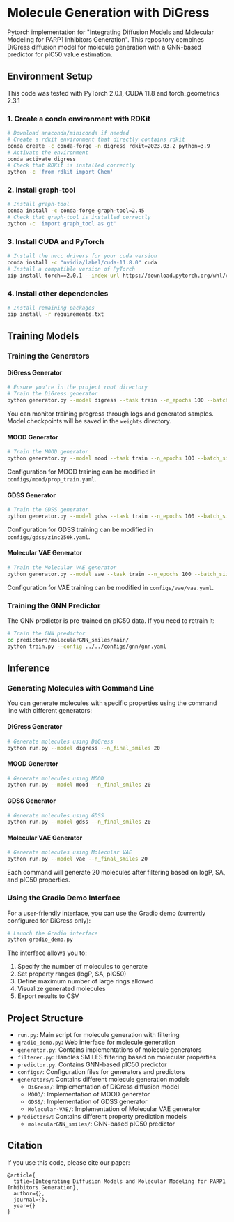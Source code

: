 # Molecule Generation with DiGress

Pytorch implementation for "Integrating Diffusion Models and Molecular Modeling for PARP1 Inhibitors Generation". This repository combines DiGress diffusion model for molecule generation with a GNN-based predictor for pIC50 value estimation.

## Environment Setup

This code was tested with PyTorch 2.0.1, CUDA 11.8 and torch_geometrics 2.3.1
### 1. Create a conda environment with RDKit
```bash
# Download anaconda/miniconda if needed
# Create a rdkit environment that directly contains rdkit
conda create -c conda-forge -n digress rdkit=2023.03.2 python=3.9
# Activate the environment
conda activate digress
# Check that RDKit is installed correctly
python -c 'from rdkit import Chem'
```
### 2. Install graph-tool
```bash
# Install graph-tool
conda install -c conda-forge graph-tool=2.45
# Check that graph-tool is installed correctly
python -c 'import graph_tool as gt'
```
### 3. Install CUDA and PyTorch
```bash
# Install the nvcc drivers for your cuda version
conda install -c "nvidia/label/cuda-11.8.0" cuda
# Install a compatible version of PyTorch
pip install torch==2.0.1 --index-url https://download.pytorch.org/whl/cu118
```
### 4. Install other dependencies
```bash
# Install remaining packages
pip install -r requirements.txt
```

## Training Models

### Training the Generators

#### DiGress Generator

```bash
# Ensure you're in the project root directory
# Train the DiGress generator
python generator.py --model digress --task train --n_epochs 100 --batch_size 1024
```

You can monitor training progress through logs and generated samples. Model checkpoints will be saved in the `weights` directory.

#### MOOD Generator

```bash
# Train the MOOD generator
python generator.py --model mood --task train --n_epochs 100 --batch_size 1024
```

Configuration for MOOD training can be modified in `configs/mood/prop_train.yaml`.

#### GDSS Generator

```bash
# Train the GDSS generator
python generator.py --model gdss --task train --n_epochs 100 --batch_size 1024
```

Configuration for GDSS training can be modified in `configs/gdss/zinc250k.yaml`.

#### Molecular VAE Generator

```bash
# Train the Molecular VAE generator
python generator.py --model vae --task train --n_epochs 100 --batch_size 1024
```

Configuration for VAE training can be modified in `configs/vae/vae.yaml`.

### Training the GNN Predictor

The GNN predictor is pre-trained on pIC50 data. If you need to retrain it:

```bash
# Train the GNN predictor
cd predictors/molecularGNN_smiles/main/
python train.py --config ../../configs/gnn/gnn.yaml
```

## Inference

### Generating Molecules with Command Line

You can generate molecules with specific properties using the command line with different generators:

#### DiGress Generator

```bash
# Generate molecules using DiGress
python run.py --model digress --n_final_smiles 20
```

#### MOOD Generator

```bash
# Generate molecules using MOOD
python run.py --model mood --n_final_smiles 20
```

#### GDSS Generator

```bash
# Generate molecules using GDSS
python run.py --model gdss --n_final_smiles 20
```

#### Molecular VAE Generator

```bash
# Generate molecules using Molecular VAE
python run.py --model vae --n_final_smiles 20
```

Each command will generate 20 molecules after filtering based on logP, SA, and pIC50 properties.

### Using the Gradio Demo Interface

For a user-friendly interface, you can use the Gradio demo (currently configured for DiGress only):

```bash
# Launch the Gradio interface
python gradio_demo.py
```

The interface allows you to:
1. Specify the number of molecules to generate
2. Set property ranges (logP, SA, pIC50)
3. Define maximum number of large rings allowed
4. Visualize generated molecules
5. Export results to CSV

## Project Structure

- `run.py`: Main script for molecule generation with filtering
- `gradio_demo.py`: Web interface for molecule generation
- `generator.py`: Contains implementations of molecule generators
- `filterer.py`: Handles SMILES filtering based on molecular properties
- `predictor.py`: Contains GNN-based pIC50 predictor
- `configs/`: Configuration files for generators and predictors
- `generators/`: Contains different molecule generation models
  - `DiGress/`: Implementation of DiGress diffusion model
  - `MOOD/`: Implementation of MOOD generator
  - `GDSS/`: Implementation of GDSS generator
  - `Molecular-VAE/`: Implementation of Molecular VAE generator
- `predictors/`: Contains different property prediction models
  - `molecularGNN_smiles/`: GNN-based pIC50 predictor

## Citation

If you use this code, please cite our paper:

```
@article{
  title={Integrating Diffusion Models and Molecular Modeling for PARP1 Inhibitors Generation},
  author={},
  journal={},
  year={}
}
```